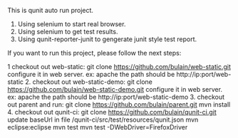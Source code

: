 This is qunit auto run project.

1. Using selenium to start real browser.
2. Using selenium to get test results.
3. Using qunit-reporter-junit to gengerate junit style test report.


If you want to run this project, please follow the next steps:

1 checkout out web-static:
    git clone https://github.com/bulain/web-static.git
    configure it in web server. ex: apache
    the path should be http://ip:port/web-static
2. checkout out web-static-demo:
    git clone https://github.com/bulain/web-static-demo.git
    configure it in web server. ex: apache
    the path should be http://ip:port/web-static-demo
3. checkout out parent and run: 
    git clone https://github.com/bulain/parent.git
    mvn install
4. checkout out qunit-ci:
    git clone https://github.com/bulain/qunit-ci.git
    update baseUrl in file /qunit-ci/src/test/resources/qunit.json
    mvn eclipse:eclipse
    mvn test
    mvn test -DWebDriver=FirefoxDriver
    